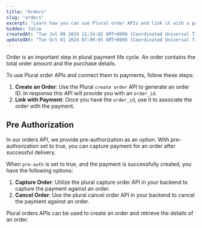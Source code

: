 ```yaml
---
title: "Orders"
slug: "orders"
excerpt: "Learn how you can use Plural order APIs and link it with a payment."
hidden: false
createdAt: "Tue Jul 09 2024 11:24:02 GMT+0000 (Coordinated Universal Time)"
updatedAt: "Tue Oct 01 2024 07:09:05 GMT+0000 (Coordinated Universal Time)"
---
```

Order is an important step in plural payment life cycle. An order contains the total order amount and the purchase details. 

To use Plural order APIs and connect them to payments, follow these steps:

1. **Create an Order**: Use the Plural `create order` API to generate an order ID. In response this API will provide you with an `order_id`.
2. **Link with Payment**: Once you have the `order_id`, use it to associate the order with the payment.

## Pre Authorization

In our orders API, we provide pre-authorization as an option. With pre-authorization set to true, you can capture payment for an order after successful delivery. 

When `pre-auth` is set to true, and the payment is successfully created, you have the following options:

1. **Capture Order**: Utilize the plural capture order API in your backend to capture the payment against an order.
2. **Cancel Order**: Use the plural cancel order API in your backend to cancel the payment against an order.

Plural orders APIs can be used to create an order and retrieve the details of an order.
